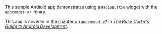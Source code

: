 This sample Android app demonstrates
using a `RadioButton` widget with the `appcompat-v7` library.

This app is covered in 
[the chapter on `appcompat-v7`](https://commonsware.com/Android/previews/appcompat-the-official-action-bar-backport)
in [*The Busy Coder's Guide to Android Development*](https://commonsware.com/Android/).

